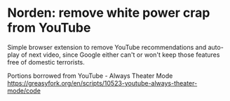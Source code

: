 # Norden: remove white power crap from YouTube

Simple browser extension to remove YouTube
recommendations and auto-play of next video, since
Google either can't or won't keep those features
free of domestic terrorists.

Portions borrowed from YouTube - Always Theater Mode 
https://greasyfork.org/en/scripts/10523-youtube-always-theater-mode/code
